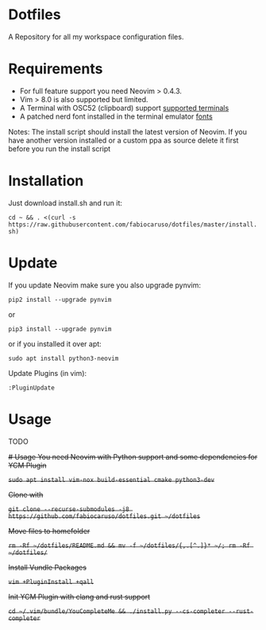 # Dotfiles
A Repository for all my workspace configuration files.

# Requirements
- For full feature support you need Neovim > 0.4.3.
- Vim > 8.0 is also supported but limited.
- A Terminal with OSC52 (clipboard) support [supported terminals](https://github.com/ojroques/vim-oscyank)
- A patched nerd font installed in the terminal emulator [fonts](https://github.com/ryanoasis/nerd-fonts/tree/master/patched-fonts)

Notes:
The install script should install the latest version of Neovim.
If you have another version installed or a custom ppa as source
delete it first before you run the install script

# Installation
Just download install.sh and run it:

```cd ~ && . <(curl -s https://raw.githubusercontent.com/fabiocaruso/dotfiles/master/install.sh)```

# Update
If you update Neovim make sure you also upgrade pynvim:

```pip2 install --upgrade pynvim```

or

```pip3 install --upgrade pynvim```

or if you installed it over apt:

```sudo apt install python3-neovim```

Update Plugins (in vim):

```:PluginUpdate```

# Usage
TODO

<del>
# Usage
You need Neovim with Python support and some dependencies for YCM Plugin

```sudo apt install vim-nox build-essential cmake python3-dev```

Clone with

```git clone --recurse-submodules -j8 https://github.com/fabiocaruso/dotfiles.git ~/dotfiles```

Move files to homefolder

```rm -Rf ~/dotfiles/README.md && mv -f ~/dotfiles/{,.[^.]}* ~/; rm -Rf ~/dotfiles/```

Install Vundle Packages

```vim +PluginInstall +qall```

Init YCM Plugin with clang and rust support

```cd ~/.vim/bundle/YouCompleteMe && ./install.py --cs-completer --rust-completer```
</del>
